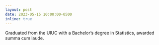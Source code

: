 ```yaml
---
layout: post
date: 2023-05-15 10:00:00-0500
inline: true
---
```


Graduated from the UIUC with a Bachelor’s degree in Statistics, awarded summa cum laude.
